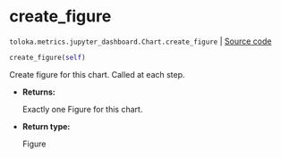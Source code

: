 # create_figure
`toloka.metrics.jupyter_dashboard.Chart.create_figure` | [Source code](https://github.com/Toloka/toloka-kit/blob/v0.1.26/src/metrics/jupyter_dashboard.py#L126)

```python
create_figure(self)
```

Create figure for this chart. Called at each step.


* **Returns:**

  Exactly one Figure for this chart.

* **Return type:**

  Figure
